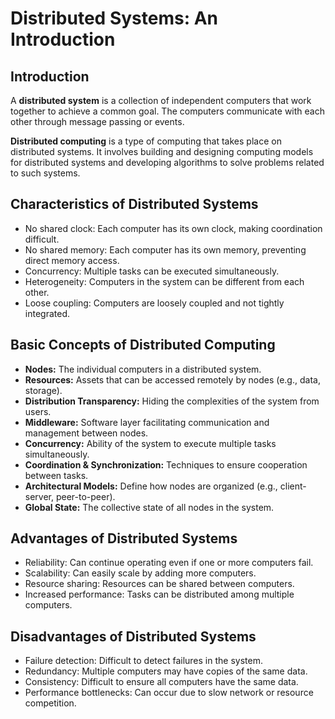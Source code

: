 # Distributed Systems: An Introduction

## Introduction
A **distributed system** is a collection of independent computers that work together to achieve a common goal. The computers communicate with each other through message passing or events.

**Distributed computing** is a type of computing that takes place on distributed systems. It involves building and designing computing models for distributed systems and developing algorithms to solve problems related to such systems.

## Characteristics of Distributed Systems
- No shared clock: Each computer has its own clock, making coordination difficult.
- No shared memory: Each computer has its own memory, preventing direct memory access.
- Concurrency: Multiple tasks can be executed simultaneously.
- Heterogeneity: Computers in the system can be different from each other.
- Loose coupling: Computers are loosely coupled and not tightly integrated.

## Basic Concepts of Distributed Computing
- **Nodes:** The individual computers in a distributed system.
- **Resources:** Assets that can be accessed remotely by nodes (e.g., data, storage).
- **Distribution Transparency:** Hiding the complexities of the system from users.
- **Middleware:** Software layer facilitating communication and management between nodes.
- **Concurrency:** Ability of the system to execute multiple tasks simultaneously.
- **Coordination & Synchronization:** Techniques to ensure cooperation between tasks.
- **Architectural Models:** Define how nodes are organized (e.g., client-server, peer-to-peer).
- **Global State:** The collective state of all nodes in the system.

## Advantages of Distributed Systems
- Reliability: Can continue operating even if one or more computers fail.
- Scalability: Can easily scale by adding more computers.
- Resource sharing: Resources can be shared between computers.
- Increased performance: Tasks can be distributed among multiple computers.

## Disadvantages of Distributed Systems
- Failure detection: Difficult to detect failures in the system.
- Redundancy: Multiple computers may have copies of the same data.
- Consistency: Difficult to ensure all computers have the same data.
- Performance bottlenecks: Can occur due to slow network or resource competition.
